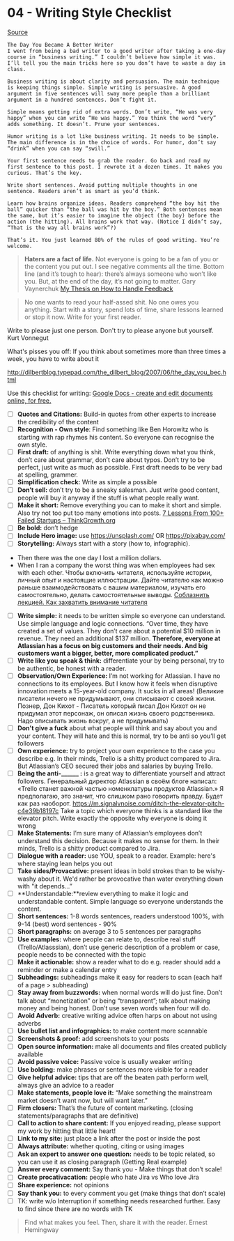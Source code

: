# 04 - Writing Style Checklist

[Source](https://dilbertblog.typepad.com/the_dilbert_blog/2007/06/the_day_you_bec.html)
```
The Day You Became A Better Writer
I went from being a bad writer to a good writer after taking a one-day course in “business writing.” I couldn’t believe how simple it was. I’ll tell you the main tricks here so you don’t have to waste a day in class.

Business writing is about clarity and persuasion. The main technique is keeping things simple. Simple writing is persuasive. A good argument in five sentences will sway more people than a brilliant argument in a hundred sentences. Don’t fight it.

Simple means getting rid of extra words. Don’t write, “He was very happy” when you can write “He was happy.” You think the word “very” adds something. It doesn’t. Prune your sentences.

Humor writing is a lot like business writing. It needs to be simple. The main difference is in the choice of words. For humor, don’t say “drink” when you can say “swill.”

Your first sentence needs to grab the reader. Go back and read my first sentence to this post. I rewrote it a dozen times. It makes you curious. That’s the key.

Write short sentences. Avoid putting multiple thoughts in one sentence. Readers aren’t as smart as you’d think.

Learn how brains organize ideas. Readers comprehend “the boy hit the ball” quicker than “the ball was hit by the boy.” Both sentences mean the same, but it’s easier to imagine the object (the boy) before the action (the hitting). All brains work that way. (Notice I didn’t say, “That is the way all brains work”?)

That’s it. You just learned 80% of the rules of good writing. You’re welcome.
```

> **Haters are a fact of life.** Not everyone is going to be a fan of you or the content you put out. I see negative comments all the time. Bottom line (and it’s tough to hear): there’s always someone who won’t like you. But, at the end of the day, it’s not going to matter. Gary Vaynerchuk [My Thesis on How to Handle Feedback](https://www.garyvaynerchuk.com/thesis-handle-feedback/)  

> No one wants to read your half-assed shit. No one owes you anything. Start with a story, spend lots of time, share lessons learned or stop it now. Write for your first reader.   

Write to please just one person. Don't try to please anyone but yourself. Kurt Vonnegut 

What's pisses you off: If you think about sometimes more than three times a week, you have to write about it

http://dilbertblog.typepad.com/the_dilbert_blog/2007/06/the_day_you_bec.html

Use this checklist for writing: [Google Docs - create and edit documents online, for free.](https://docs.google.com/document/d/1Xooj7ixxuqOpybuxcp4euFuHjQsJlNrkmLyrJzIykCM/edit)

- [ ] **Quotes and Citations:** Build-in quotes from other experts to increase the credibility of the content
- [ ] **Recognition - Own style**: Find something like Ben Horowitz who is starting with rap rhymes his content. So everyone can recognise the own style. 
- [ ] **First draft:** of anything is shit. Write everything down what you think, don’t care about grammar, don’t care about typos. Don’t try to be perfect, just write as much as possible. First draft needs to be very bad at spelling, grammer.
- [ ] **Simplification check:** Write as simple a possible 
- [ ] **Don’t sell:** don’t try to be a sneaky salesman. Just write good content, people will buy it anyway if the stuff is what people really want.
- [ ] **Make it short:** Remove everything you can to make it short and simple. Also try not too put too many emotions into posts. [7 Lessons From 100+ Failed Startups – ThinkGrowth.org](https://thinkgrowth.org/7-lessons-from-100-failed-startups-2db31984867a)
- [ ] **Be bold:** don’t hedge
- [ ] **Include Hero image:** use https://unsplash.com/ OR https://pixabay.com/
- [ ] **Storytelling:** Always start with a story (how to, infographic). 
* Then there was the one day I lost a million dollars.
* When I ran a company the worst thing was when employees had sex with each other.
Чтобы включить читателя, используйте истории, личный опыт и настоящие иллюстрации. Дайте читателю как можно раньше взаимодействовать с вашим материалом, изучать его самостоятельно, делать самостоятельные выводы. [Соблазнить лекцией. Как захватить внимание читателя](http://maximilyahov.ru/blog/all/smells-like-teen-spirit/) 
- [ ] **Write simple:** it needs to be written simple so everyone can understand. Use simple language and logic connections. “Over time, they have created a set of values. They don’t care about a potential $10 million in revenue. They need an additional $137 million. **Therefore, everyone at Atlassian has a focus on big customers and their needs. And big customers want a bigger, better, more complicated product.”**
- [ ] **Write like you speak & think:**  differentiate your by being personal, try to be authentic, be honest with a reader. 
- [ ] **Observation/Own Experience:** I’m not working for Atlassian. I have no connections to its employees. But I know how it feels when disruptive innovation meets a 15-year-old company. It sucks in all areas! (Великие писатели нечего не придумывают, они списывают с своей жизни. Познер, Дон Кихот - Писатель который писал Дон Кихот он не придумал этот персонаж, он описал жизнь своего родственника. Надо описывать жизнь вокруг, a не придумывать)
- [ ] **Don't give a fuck** about what people will think and say about you and your content. They will hate and this is normal, try to be anti so you’ll get followers
- [ ] **Own experience:** try to project your own experience to the case you describe e.g.  In their minds, Trello is a shitty product compared to Jira. But Atlassian’s CEO secured their jobs and salaries by buying Trello. 
- [ ] **Being the anti-______ :** is a great way to differentiate yourself and attract followers. Генеральный директор Atlassian в своём блоге написал: «Trello станет важной частью номенклатуры продуктов Atlassian.» Я предполагаю, это значит, что слишком рано говорить правду. Будет как раз наоборот. https://m.signalvnoise.com/ditch-the-elevator-pitch-c4e39b18197c Take a topic which everyone thinks is a standard like the elevator pitch. Write exactly the opposite why everyone is doing it wrong
- [ ] **Make Statements:** I’m sure many of Atlassian’s employees don’t understand this decision. Because it makes no sense for them. In their minds, Trello is a shitty product compared to Jira.
- [ ] **Dialogue with a reader:** use YOU, speak to a reader. Example: here's where staying lean helps you out
- [ ] **Take sides/Provacative:** present ideas in bold strokes than to be wishy-washy about it. We'd rather be provocative than water everything down with "it depends…”
- [ ] **Understandable:**review everything to make it logic and understandable content. Simple language so everyone understands the content.
- [ ] **Short sentences:** 1-8 words sentences, readers understood 100%, with 9-14 (best) word sentences - 90%
- [ ] **Short paragraphs:** on average 3 to 5 sentences per paragraphs
- [ ] **Use examples:** where people can relate to, describe real stuff (Trello/Atlasssian), don’t use generic description of a problem or case, people needs to be connected with the topic
- [ ] **Make it actionable:** show a reader what to do e.g. reader should add a reminder or make a calendar entry
- [ ] **Subheadings:** subheadings make it easy for readers to scan (each half of a page > subheading)
- [ ] **Stay away from buzzwords:** when normal words will do just fine. Don’t talk about “monetization” or being “transparent”; talk about making money and being honest. Don’t use seven words when four will do.
- [ ] **Avoid Adverb:** creative writing advice often harps on about not using adverbs
- [ ] **Use bullet list and infographics:** to make content more scannable
- [ ] **Screenshots & proof:** add screenshots to your posts
- [ ] **Open source information:** make all documents and files created publicly available
- [ ] **Avoid passive voice:** Passive voice is usually weaker writing
- [ ] **Use bolding:** make phrases or sentences more visible for a reader
- [ ] **Give helpful advice:** tips that are off the beaten path perform well, always give an advice to a reader
- [ ] **Make statements, people love it:** “Make something the mainstream market doesn’t want now, but will want later.”
- [ ] **Firm closers:** That’s the future of content marketing. (closing statements/paragraphs that are definitive)
- [ ] **Call to action to share content:** If you enjoyed reading, please support my work by hitting that little heart!
- [ ] **Link to my site:** just place a link after the post or inside the post
- [ ] **Always attribute:** whether quoting, citing or using images
- [ ] **Ask an expert to answer one question:** needs to be topic related, so you can use it as closing paragraph (Getting Real example)
- [ ] **Answer every comment:** Say thank you - Make things that don’t scale!
- [ ] **Create procativacation:** people who hate Jira vs Who love Jira
- [ ] **Share experience:** not opinions
- [ ] **Say thank you:** to every comment you get (make things that don’t scale)
- [ ] TK: write w/o Interruption if something needs researched further. Easy to find since there are no words with TK 

> Find what makes you feel. Then, share it with the reader. Ernest Hemingway  

